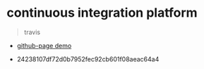 # continuous integration platform

> travis

- [github-page demo](https://github.com/steveklabnik/automatically_update_github_pages_with_travis_example)

- 24238107df72d0b7952fec92cb601f08aeac64a4
